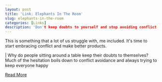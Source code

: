 ```yaml
---
layout: post
title: 'Link: Elephants In The Room'
slug: elephants-in-the-room
categories: [Links]
description: 'Don't keep doubts to yourself and stop avoiding conflict'
---
```


This is something that a lot of us struggle with, me included. It's time to start embracing conflict and make better products. 

| Why do people sitting around a table keep their doubts to themselves? Much of the hesitation boils down to conflict avoidance and always trying to keep everyone happy

[Read More](https://medium.com/positiveslope/kill-the-elephants-in-the-room-before-they-kill-you-9ccfbcc429fb)
